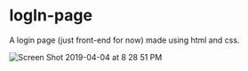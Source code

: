 # logIn-page
A login page (just front-end for now) made using html and css. 

![Screen Shot 2019-04-04 at 8 28 51 PM](https://user-images.githubusercontent.com/41453955/55553342-de308a00-571a-11e9-9821-bd90b7c71199.png)
      
